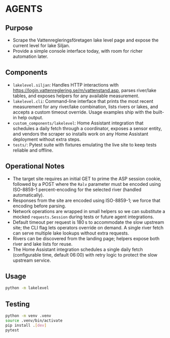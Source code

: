 # AGENTS

## Purpose
- Scrape the Vattenregleringsföretagen lake level page and expose the current level for lake Siljan.
- Provide a simple console interface today, with room for richer automation later.

## Components
- `lakelevel.siljan`: Handles HTTP interactions with https://login.vattenreglering.se/m/vattenstand.asp, parses river/lake tables, and exposes helpers for any available measurement.
- `lakelevel.cli`: Command-line interface that prints the most recent measurement for any river/lake combination, lists rivers or lakes, and accepts a custom timeout override. Usage examples ship with the built-in help output.
- `custom_components/lakelevel`: Home Assistant integration that schedules a daily fetch through a coordinator, exposes a sensor entity, and vendors the scraper so installs work on any Home Assistant deployment without extra steps.
- `tests/`: Pytest suite with fixtures emulating the live site to keep tests reliable and offline.

## Operational Notes
- The target site requires an initial GET to prime the ASP session cookie, followed by a POST where the `Ralv` parameter must be encoded using ISO-8859-1 percent-encoding for the selected river (handled automatically).
- Responses from the site are encoded using ISO-8859-1; we force that encoding before parsing.
- Network operations are wrapped in small helpers so we can substitute a mocked `requests.Session` during tests or future agent integrations.
- Default timeout per request is 180 s to accommodate the slow upstream site; the CLI flag lets operators override on demand. A single river fetch can serve multiple lake lookups without extra requests.
- Rivers can be discovered from the landing page; helpers expose both river and lake lists for reuse.
- The Home Assistant integration schedules a single daily fetch (configurable time, default 06:00) with retry logic to protect the slow upstream service.

## Usage
```bash
python -m lakelevel
```

## Testing
```bash
python -m venv .venv
source .venv/bin/activate
pip install .[dev]
pytest
```
